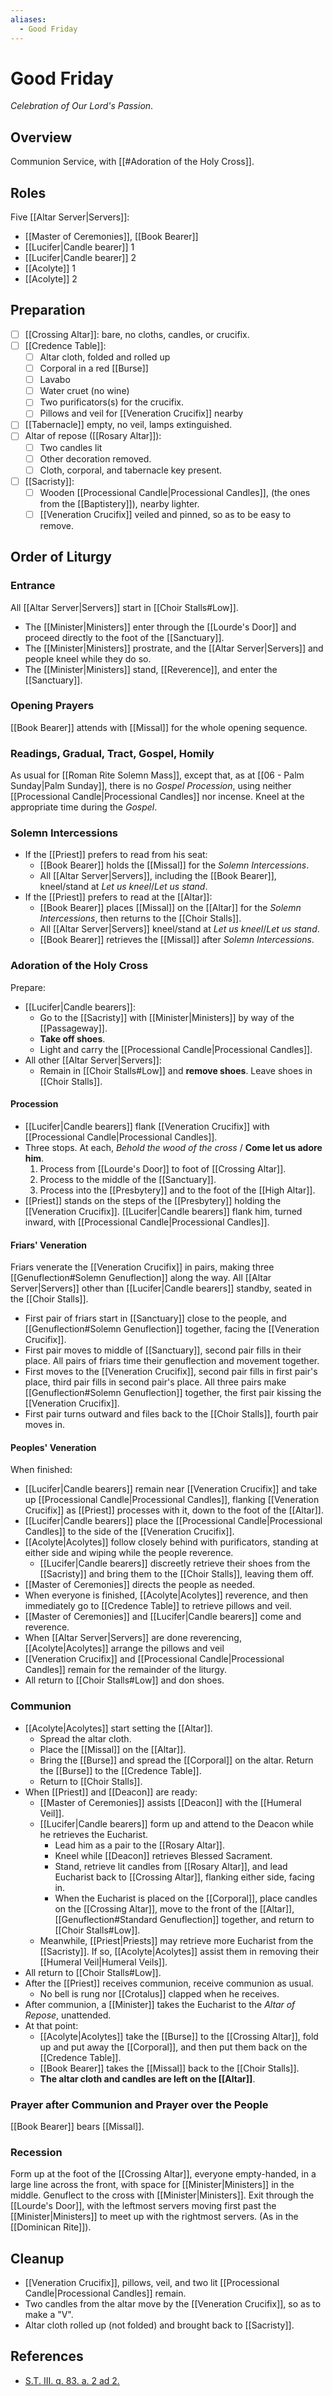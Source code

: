 ```yaml
---
aliases:
  - Good Friday
---
```

# Good Friday
_Celebration of Our Lord's Passion_.

## Overview
Communion Service, with [[#Adoration of the Holy Cross]].

## Roles
Five [[Altar Server|Servers]]:

- [[Master of Ceremonies]], [[Book Bearer]]
- [[Lucifer|Candle bearer]] 1
- [[Lucifer|Candle bearer]] 2
- [[Acolyte]] 1
- [[Acolyte]] 2

## Preparation
- [ ] [[Crossing Altar]]: bare, no cloths, candles, or crucifix.
- [ ] [[Credence Table]]:
	- [ ] Altar cloth, folded and rolled up
	- [ ] Corporal in a red [[Burse]]
	- [ ] Lavabo
	- [ ] Water cruet (no wine)
	- [ ] Two purificators(s) for the crucifix.
	- [ ] Pillows and veil for [[Veneration Crucifix]] nearby
- [ ] [[Tabernacle]] empty, no veil, lamps extinguished.
- [ ] Altar of repose ([[Rosary Altar]]):
	- [ ] Two candles lit
	- [ ] Other decoration removed.
	- [ ] Cloth, corporal, and tabernacle key present.
- [ ] [[Sacristy]]:
	- [ ] Wooden [[Processional Candle|Processional Candles]], (the ones from the [[Baptistery]]), nearby lighter.
	- [ ] [[Veneration Crucifix]] veiled and pinned, so as to be easy to remove.

## Order of Liturgy

### Entrance
All [[Altar Server|Servers]] start in [[Choir Stalls#Low]].

- The [[Minister|Ministers]] enter through the [[Lourde's Door]] and proceed directly to the foot of the [[Sanctuary]].
- The [[Minister|Ministers]] prostrate, and the [[Altar Server|Servers]] and people kneel while they do so.
- The [[Minister|Ministers]] stand, [[Reverence]], and enter the [[Sanctuary]].

### Opening Prayers
[[Book Bearer]] attends with [[Missal]] for the whole opening sequence.

### Readings, Gradual, Tract, Gospel, Homily
As usual for [[Roman Rite Solemn Mass]], except that, as at [[06 - Palm Sunday|Palm Sunday]], there is no _Gospel Procession_, using neither [[Processional Candle|Processional Candles]] nor incense. Kneel at the appropriate time during the _Gospel_.

### Solemn Intercessions
- If the [[Priest]] prefers to read from his seat:
	- [[Book Bearer]] holds the [[Missal]] for the _Solemn Intercessions_.
	- All [[Altar Server|Servers]], including the [[Book Bearer]], kneel/stand at _Let us kneel_/_Let us stand_.
- If the [[Priest]] prefers to read at the [[Altar]]:
	- [[Book Bearer]] places [[Missal]] on the [[Altar]] for the _Solemn Intercessions_, then returns to the [[Choir Stalls]].
	- All [[Altar Server|Servers]] kneel/stand at _Let us kneel_/_Let us stand_.
	- [[Book Bearer]] retrieves the [[Missal]] after _Solemn Intercessions_.

### Adoration of the Holy Cross
Prepare:

- [[Lucifer|Candle bearers]]:
	- Go to the [[Sacristy]] with [[Minister|Ministers]] by way of the [[Passageway]].
	- **Take off shoes**.
	- Light and carry the [[Processional Candle|Processional Candles]].
- All other [[Altar Server|Servers]]:
	- Remain in [[Choir Stalls#Low]] and **remove shoes**. Leave shoes in [[Choir Stalls]].

#### Procession
- [[Lucifer|Candle bearers]] flank [[Veneration Crucifix]] with [[Processional Candle|Processional Candles]].
- Three stops. At each, _Behold the wood of the cross_ / **Come let us adore him**.
	1. Process from [[Lourde's Door]] to foot of [[Crossing Altar]].
	2. Process to the middle of the [[Sanctuary]].
	3. Process into the [[Presbytery]] and to the foot of the [[High Altar]].
- [[Priest]] stands on the steps of the [[Presbytery]] holding the [[Veneration Crucifix]]. [[Lucifer|Candle bearers]] flank him, turned inward, with [[Processional Candle|Processional Candles]].

#### Friars' Veneration
Friars venerate the [[Veneration Crucifix]] in pairs, making three [[Genuflection#Solemn Genuflection]] along the way. All [[Altar Server|Servers]] other than [[Lucifer|Candle bearers]] standby, seated in the [[Choir Stalls]].

- First pair of friars start in [[Sanctuary]] close to the people, and [[Genuflection#Solemn Genuflection]] together, facing the [[Veneration Crucifix]].
- First pair moves to middle of [[Sanctuary]], second pair fills in their place. All pairs of friars time their genuflection and movement together.
- First moves to the [[Veneration Crucifix]], second pair fills in first pair's place, third pair fills in second pair's place. All three pairs make [[Genuflection#Solemn Genuflection]] together, the first pair kissing the [[Veneration Crucifix]].
- First pair turns outward and files back to the [[Choir Stalls]], fourth pair moves in.

#### Peoples' Veneration
When finished:

- [[Lucifer|Candle bearers]] remain near [[Veneration Crucifix]] and take up [[Processional Candle|Processional Candles]], flanking [[Veneration Crucifix]] as [[Priest]] processes with it, down to the foot of the [[Altar]].
- [[Lucifer|Candle bearers]] place the [[Processional Candle|Processional Candles]] to the side of the [[Veneration Crucifix]].
- [[Acolyte|Acolytes]] follow closely behind with purificators, standing at either side and wiping while the people reverence.
	- [[Lucifer|Candle bearers]] discreetly retrieve their shoes from the [[Sacristy]] and bring them to the [[Choir Stalls]], leaving them off.
- [[Master of Ceremonies]] directs the people as needed.
- When everyone is finished, [[Acolyte|Acolytes]] reverence, and then immediately go to [[Credence Table]] to retrieve pillows and veil.
- [[Master of Ceremonies]] and [[Lucifer|Candle bearers]] come and reverence.
- When [[Altar Server|Servers]] are done reverencing, [[Acolyte|Acolytes]] arrange the pillows and veil
- [[Veneration Crucifix]] and [[Processional Candle|Processional Candles]] remain for the remainder of the liturgy.
- All return to [[Choir Stalls#Low]] and don shoes.

### Communion
- [[Acolyte|Acolytes]] start setting the [[Altar]].
	- Spread the altar cloth.
	- Place the [[Missal]] on the [[Altar]].
	- Bring the [[Burse]] and spread the [[Corporal]] on the altar. Return the [[Burse]] to the [[Credence Table]].
	- Return to [[Choir Stalls]].
- When [[Priest]] and [[Deacon]] are ready:
	- [[Master of Ceremonies]] assists [[Deacon]] with the [[Humeral Veil]].
	- [[Lucifer|Candle bearers]] form up and attend to the Deacon while he retrieves the Eucharist.
		- Lead him as a pair to the [[Rosary Altar]].
		- Kneel while [[Deacon]] retrieves Blessed Sacrament.
		- Stand, retrieve lit candles from [[Rosary Altar]], and lead Eucharist back to [[Crossing Altar]], flanking either side, facing in.
		- When the Eucharist is placed on the [[Corporal]], place candles on the [[Crossing Altar]], move to the front of the [[Altar]], [[Genuflection#Standard Genuflection]] together, and return to [[Choir Stalls#Low]].
	- Meanwhile, [[Priest|Priests]] may retrieve more Eucharist from the [[Sacristy]]. If so, [[Acolyte|Acolytes]] assist them in removing their [[Humeral Veil|Humeral Veils]].
- All return to [[Choir Stalls#Low]].
- After the [[Priest]] receives communion, receive communion as usual.
	- No bell is rung nor [[Crotalus]] clapped when he receives.
- After communion, a [[Minister]] takes the Eucharist to the _Altar of Repose_, unattended.
- At that point:
	- [[Acolyte|Acolytes]] take the [[Burse]] to the [[Crossing Altar]], fold up and put away the [[Corporal]], and then put them back on the [[Credence Table]].
	- [[Book Bearer]] takes the [[Missal]] back to the [[Choir Stalls]].
	- **The altar cloth and candles are left on the [[Altar]]**.

### Prayer after Communion and Prayer over the People
[[Book Bearer]] bears [[Missal]].

### Recession
Form up at the foot of the [[Crossing Altar]], everyone empty-handed, in a large line across the front, with space for [[Minister|Ministers]] in the middle. Genuflect to the cross with [[Minister|Ministers]]. Exit through the [[Lourde's Door]], with the leftmost servers moving first past the [[Minister|Ministers]] to meet up with the rightmost servers. (As in the [[Dominican Rite]]).

## Cleanup
- [[Veneration Crucifix]], pillows, veil, and two lit [[Processional Candle|Processional Candles]] remain.
- Two candles from the altar move by the [[Veneration Crucifix]], so as to make a "V".
- Altar cloth rolled up (not folded) and brought back to [[Sacristy]].

## References
- [S.T. III. q. 83. a. 2 ad 2.](https://www.newadvent.org/summa/4083.htm)
